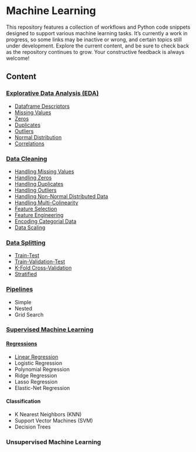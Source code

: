 # Machine Learning
This repository features a collection of workflows and Python code snippets designed to support various machine learning tasks. It’s currently a work in progress, so some links may be inactive or wrong, and certain topics still under development. Explore the current content, and be sure to check back as the repository continues to grow. Your constructive feedback is always welcome!

## Content
### [Explorative Data Analysis (EDA)](https://github.com/tbgrun/machine_learning/blob/main/01%20-%20Explorative%20Data%20Analysis/00%20-%20Explorative%20Data%20Analysis.md)
* [Dataframe Descriptors](https://github.com/tbgrun/machine_learning/blob/main/01%20-%20Explorative%20Data%20Analysis/01%20-%20Dataframe%20Descriptors.md)
* [Missing Values](https://github.com/tbgrun/machine_learning/blob/main/01%20-%20Explorative%20Data%20Analysis/02%20-%20Missing%20Values.md)
* [Zeros](https://github.com/tbgrun/machine_learning/blob/main/01%20-%20Explorative%20Data%20Analysis/03%20-%20Zeros.md)
* [Duplicates](https://github.com/tbgrun/machine_learning/blob/main/01%20-%20Explorative%20Data%20Analysis/04%20-%20Duplicates.md)
* [Outliers](https://github.com/tbgrun/machine_learning/blob/main/01%20-%20Explorative%20Data%20Analysis/05%20-%20Outliers.md)
* [Normal Distribution](https://github.com/tbgrun/machine_learning/blob/main/01%20-%20Explorative%20Data%20Analysis/05%20-%20Normal%20Distribution.md)
* [Correlations](https://github.com/tbgrun/machine_learning/blob/main/01%20-%20Explorative%20Data%20Analysis/07%20-%20Correlations.md)
### [Data Cleaning](https://github.com/tbgrun/machine_learning/blob/main/02%20-%20Data%20Wrangling/00%20-%20Data%20Wrangling.md)
* [Handling Missing Values](https://github.com/tbgrun/machine_learning/blob/main/02%20-%20Data%20Wrangling/01%20-%20Handling%20Missing%20Values.md)
* [Handling Zeros](https://github.com/tbgrun/machine_learning/blob/main/02%20-%20Data%20Wrangling/02%20-%20Handling%20Zeros.md)
* [Handling Duplicates](https://github.com/tbgrun/machine_learning/blob/main/02%20-%20Data%20Wrangling/03%20-%20Handling%20Duplicates.md)
* [Handling Outliers](https://github.com/tbgrun/machine_learning/blob/main/02%20-%20Data%20Wrangling/04%20-%20Handling%20Outliers.md)
* [Handling Non-Normal Distributed Data](https://github.com/tbgrun/machine_learning/blob/main/02%20-%20Data%20Wrangling/05%20-%20Handling%20Non-Normal%20Distributed%20Data.md)
* [Handling Multi-Colinearity](https://github.com/tbgrun/machine_learning/blob/main/02%20-%20Data%20Wrangling/06%20-%20Handling%20Multi-Colinearity.md)
* [Feature Selection](https://github.com/tbgrun/machine_learning/blob/main/02%20-%20Data%20Wrangling/07%20-%20Feature%20Selection.md)
* [Feature Engineering](https://github.com/tbgrun/machine_learning/blob/main/02%20-%20Data%20Wrangling/08%20-%20Feature%20Engineering.md)
* [Encoding Categorial Data](https://github.com/tbgrun/machine_learning/blob/main/02%20-%20Data%20Wrangling/09%20-%20Encoding%20Categorial%20Data.md)
* [Data Scaling](https://github.com/tbgrun/machine_learning/blob/main/02%20-%20Data%20Wrangling/10%20-%20Scaling.md)
### [Data Splitting](https://github.com/tbgrun/machine_learning/blob/main/03%20-%20Data%20Splitting/00%20-%20Data%20Splitting.md)
* [Train-Test](https://github.com/tbgrun/machine_learning/blob/main/03%20-%20Data%20Splitting/01%20-%20Train-Test%20Splitting.md)
* [Train-Validation-Test](https://github.com/tbgrun/machine_learning/blob/main/03%20-%20Data%20Splitting/02%20-%20Train-Validation-Test%20Splitting.md)
* [K-Fold Cross-Validation](https://github.com/tbgrun/machine_learning/blob/main/03%20-%20Data%20Splitting/03%20-%20K-Fold%20Cross-Validation.md)
* [Stratified](https://github.com/tbgrun/machine_learning/blob/main/03%20-%20Data%20Splitting/04%20-%20Stratified%20Splitting.md)
### [Pipelines](https://github.com/tbgrun/machine_learning/blob/main/04%20-%20Pipelines/00%20-%20Pipelines.md)
* Simple
* Nested
* Grid Search
### [Supervised Machine Learning](https://github.com/tbgrun/machine_learning/blob/main/05%20-%20Supervised%20Machine%20Learning/00%20-%20Supervised%20Machine%20Learning.md)
#### [Regressions](https://github.com/tbgrun/machine_learning/blob/main/05%20-%20Supervised%20Machine%20Learning/01%20-%20Regressions.md)
* [Linear Regression](https://github.com/tbgrun/machine_learning/blob/main/05%20-%20Supervised%20Machine%20Learning/01.01%20-%20Linear%20Regression.md)
* Logistic Regression
* Polynomial Regression
* Ridge Regression
* Lasso Regression
* Elastic-Net Regression
#### Classification
* K Nearest Neighbors (KNN)
* Support Vector Machines (SVM)
* Decision Trees
### Unsupervised Machine Learning

